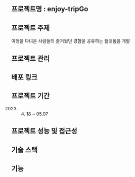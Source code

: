 ## 프로젝트명 : enjoy-tripGo

## 프로젝트 주제

여행을 다녀온 사람들의 즐거웠던 경험을 공유하는 플랫폼을 개발

## 프로젝트 관리

## 배포 링크

## 프로젝트 기간

2023. 4. 18 ~ 05.07

## 프로젝트 성능 및 접근성

## 기술 스택

## 기능
